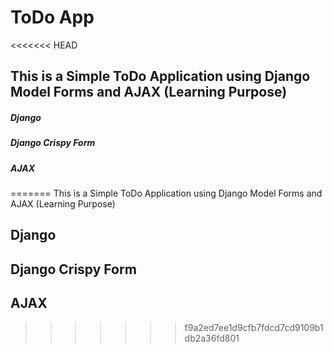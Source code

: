 # ToDo App 

<<<<<<< HEAD
## This is a Simple ToDo Application using Django Model Forms and AJAX (Learning Purpose)

##### Django
##### Django Crispy Form
##### AJAX
=======
This is a Simple ToDo Application using Django Model Forms and AJAX (Learning Purpose)

## Django
## Django Crispy Form
## AJAX
>>>>>>> f9a2ed7ee1d9cfb7fdcd7cd9109b1db2a36fd801
